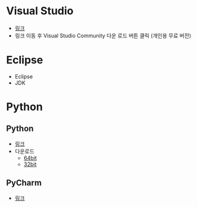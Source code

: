 # Visual Studio
- [링크](https://visualstudio.microsoft.com/ko/free-developer-offers/)
- 링크 이동 후 Visual Studio Community 다운 로드 버튼 클릭 (개인용 무료 버전)

# Eclipse
- Eclipse
- JDK

# Python
## Python
- [링크](https://www.python.org/downloads/release/python-353/)
- 다운로드 
  - [64bit](https://www.python.org/ftp/python/3.5.3/python-3.5.3amd64.exe)
  - [32bit](https://www.python.org/ftp/python/3.5.3/python-3.5.3.exe)

## PyCharm 
- [링크](https://www.jetbrains.com/pycharm/download/other.html)
